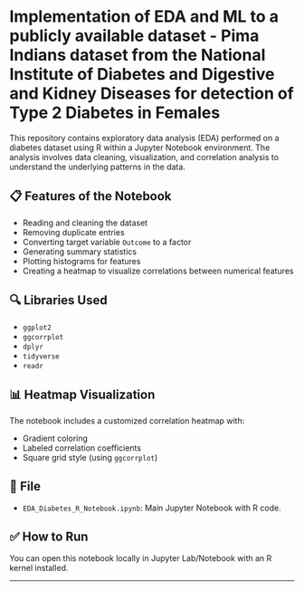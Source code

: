 # Implementation of EDA and ML to a publicly available dataset - Pima Indians dataset from the National Institute of Diabetes and Digestive and Kidney Diseases for detection of Type 2 Diabetes in Females


This repository contains exploratory data analysis (EDA) performed on a diabetes dataset using R within a Jupyter Notebook environment. The analysis involves data cleaning, visualization, and correlation analysis to understand the underlying patterns in the data.

## 📋 Features of the Notebook

- Reading and cleaning the dataset
- Removing duplicate entries
- Converting target variable `Outcome` to a factor
- Generating summary statistics
- Plotting histograms for features
- Creating a heatmap to visualize correlations between numerical features

## 🔍 Libraries Used

- `ggplot2`
- `ggcorrplot`
- `dplyr`
- `tidyverse`
- `readr`

## 📊 Heatmap Visualization

The notebook includes a customized correlation heatmap with:
- Gradient coloring
- Labeled correlation coefficients
- Square grid style (using `ggcorrplot`)

## 📁 File

- `EDA_Diabetes_R_Notebook.ipynb`: Main Jupyter Notebook with R code.

## ✅ How to Run

You can open this notebook locally in Jupyter Lab/Notebook with an R kernel installed.

---




